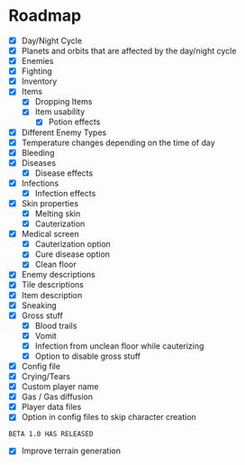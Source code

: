 # Roadmap
- [X] Day/Night Cycle
- [X] Planets and orbits that are affected by the day/night cycle
- [X] Enemies
- [X] Fighting
- [X] Inventory
- [X] Items
	- [X] Dropping Items
	- [X] Item usability
		- [X] Potion effects
- [X] Different Enemy Types
- [X] Temperature changes depending on the time of day
- [X] Bleeding
- [X] Diseases
	- [X] Disease effects
- [X] Infections
	- [X] Infection effects
- [X] Skin properties
	- [X] Melting skin
	- [X] Cauterization
- [X] Medical screen
	- [X] Cauterization option
	- [X] Cure disease option
	- [X] Clean floor
- [X] Enemy descriptions
- [X] Tile descriptions
- [X] Item description
- [X] Sneaking
- [X] Gross stuff
	- [X] Blood trails
	- [X] Vomit
	- [X] Infection from unclean floor while cauterizing
	- [X] Option to disable gross stuff
- [X] Config file
- [X] Crying/Tears
- [X] Custom player name
- [X] Gas / Gas diffusion
- [X] Player data files
- [X] Option in config files to skip character creation<br>

`BETA 1.0 HAS RELEASED`

- [X] Improve terrain generation
